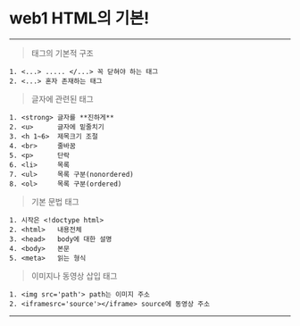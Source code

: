 # web1 HTML의 기본!  
***
> 태그의 기본적 구조  
```
1. <...> ..... </...> 꼭 닫혀야 하는 태그  
2. <...> 혼자 존재하는 태그  
```
> 글자에 관련된 태그  
```
1. <strong> 글자를 **진하게**  
2. <u>      글자에 밑줄치기  
3. <h 1~6>  제목크기 조절   
4. <br>     줄바꿈  
5. <p>      단락  
6. <li>     목록  
7. <ul>     목록 구분(nonordered)  
8. <ol>     목록 구분(ordered)
```
> 기본 문법 태그  
```
1. 시작은 <!doctype html> 
2. <html>   내용전체  
3. <head>   body에 대한 설명  
4. <body>   본문  
5. <meta>   읽는 형식  
```
> 이미지나 동영상 삽입 태그  
```
1. <img src='path'> path는 이미지 주소
2. <iframesrc='source'></iframe> source에 동영상 주소
```
***
